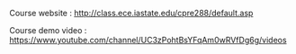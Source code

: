 
Course website : 
http://class.ece.iastate.edu/cpre288/default.asp

Course demo video : 
https://www.youtube.com/channel/UC3zPohtBsYFqAm0wRVfDg6g/videos
